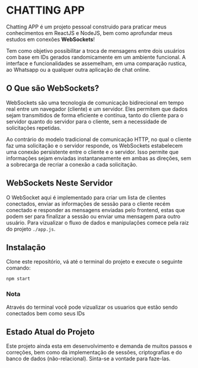 # CHATTING APP 
Chatting APP é um projeto pessoal construido para praticar meus conhecimentos em ReactJS e NodeJS, bem como aprofundar meus estudos em conexões **WebSockets**! 

Tem como objetivo possibilitar a troca de mensagens entre dois usuários com base em IDs gerados randomicamente em um ambiente funcional. A interface e funcionalidades se assemelham, em uma comparação rustica, ao Whatsapp ou a qualquer outra aplicação de chat online. 

## O Que são WebSockets? 

WebSockets são uma tecnologia de comunicação bidirecional em tempo real entre um navegador (cliente) e um servidor. Eles permitem que dados sejam transmitidos de forma eficiente e contínua, tanto do cliente para o servidor quanto do servidor para o cliente, sem a necessidade de solicitações repetidas. 

Ao contrário do modelo tradicional de comunicação HTTP, no qual o cliente faz uma solicitação e o servidor responde, os WebSockets estabelecem uma conexão persistente entre o cliente e o servidor. Isso permite que informações sejam enviadas instantaneamente em ambas as direções, sem a sobrecarga de recriar a conexão a cada solicitação. 

## WebSockets Neste Servidor 

O WebSocket aqui é implementado para criar um lista de clientes conectados, enviar as informações de sessão para o cliente recém conectado e responder as mensagens enviadas pelo frontend,
estas que podem ser para finalizar a sessão ou enviar uma mensagem para outro usuário. 
Para vizualizar o fluxo de dados e manipulações comece pela raiz do projeto `./app.js`. 

## Instalação 
Clone este repositório, vá até o terminal do projeto e execute o seguinte comando:
```bash
npm start
```

### Nota 
Através do terminal você pode vizualizar os usuarios que estão sendo conectados bem como seus IDs 

## Estado Atual do Projeto 
Este projeto ainda esta em desenvolvimento e demanda de muitos passos e correções, bem como da implementação de sessões, criptografias e do banco de dados (não-relacional). Sinta-se a vontade para faze-las.
